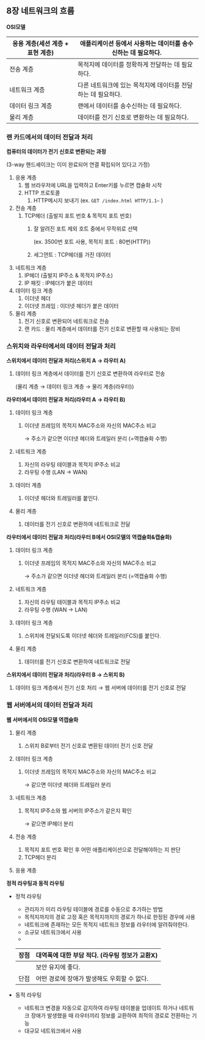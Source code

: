 ## 8장 네트워크의 흐름

**OSI모델**

| 응용 계층(세션 계층 + 표현 계층) | 애플리케이션 등에서 사용하는 데이터를 송수신하는 데 필요하다. |
| --- | --- |
| 전송 계층 | 목적지에 데이터를 정확하게 전달하는 데 필요하다. |
| 네트워크 계층 | 다른 네트워크에 있는 목적지에 데이터를 전달하는 데 필요하다. |
| 데이터 링크 계층 | 랜에서 데이터를 송수신하는 데 필요하다. |
| 물리 계층 | 데이터를 전기 신호로 변환하는 데 필요하다. |

### 랜 카드에서의 데이터 전달과 처리

**컴퓨터의 데이터가 전기 신호로 변환되는 과정**

(3-way 핸드셰이크는 이미 완료되어 연결 확립되어 있다고 가정)

1. 응용 계층
    1. 웹 브라우저에 URL을 입력하고 Enter키를 누르면 캡슐화 시작
    2. HTTP 프로토콜
        1. HTTP메시지 보내기 (ex. `GET /index.html HTTP/1.1~` )
2. 전송 계층
    1. TCP헤더 (출발지 포트 번호 & 목적지 포트 번호)
        1. 잘 알려진 포트 제외 호트 중에서 무작위로 선택
            
            (ex. 3500번 포트 사용, 목적지 포트 : 80번(HTTP))
            
        2. 세그먼트 : TCP헤더를 가진 데이터 
3. 네트워크 계층
    1. IP헤더 (출발지 IP주소 & 목적지 IP주소)
    2. IP 패킷 :  IP헤더가 붙은 데이터
4. 데이터 링크 계층
    1. 이더넷 헤더
    2. 이더넷 프레임 : 이더넷 헤더가 붙은 데이터
5. 물리 계층
    1. 전기 신호로 변환되어 네트워크로 전송
    2. 랜 카드 : 물리 계층에서 데이터를 전기 신호로 변환할 때 사용되는 장비

### 스위치와 라우터에서의 데이터 전달과 처리

**스위치에서 데이터 전달과 처리(스위치 A → 라우터 A)**

1. 데이터 링크 계층에서 데이터를 전기 신호로 변환하여 라우터로 전송
    
    (물리 계층 → 데이터 링크 계층 → 물리 계층(라우터))
    

**라우터에서 데이터 전달과 처리(라우터 A → 라우터 B)**

1. 데이터 링크 계층
    1. 이더넷 프레임의 목적지 MAC주소와 자신의 MAC주소 비교
        
        → 주소가 같으면 이더넷 헤더와 트레일러 분리 (=역캡슐화 수행)
        
2. 네트워크 계층
    1. 자신의 라우팅 테이블과 목적지 IP주소 비교
    2. 라우팅 수행 (LAN → WAN)
3. 데이터 계층
    1. 이더넷 헤더와 트레일러를 붙인다.
4. 물리 계층
    1. 데이터를 전기 신호로 변환하여 네트워크로 전달
    

**라우터에서 데이터 전달과 처리(라우터 B에서 OSI모델의 역캡슐화&캡슐화)**

1. 데이터 링크 계층
    1. 이더넷 프레임의 목적지 MAC주소와 자신의 MAC주소 비교
        
        → 주소가 같으면 이더넷 헤더와 트레일러 분리 (=역캡슐화 수행)
        
2. 네트워크 계층
    1. 자신의 라우팅 테이블과 목적지 IP주소 비교
    2. 라우팅 수행 (WAN → LAN)
3. 데이터 링크 계층
    1. 스위치에 전달되도록 이더넷 헤더와 트레일러(FCS)를 붙인다.
4. 물리 계층
    1. 데이터를 전기 신호로 변환하여 네트워크로 전달
    

**스위치에서 데이터 전달과 처리(라우터 B → 스위치 B)**

1. 데이터 링크 계층에서 전기 신호 처리 → 웹 서버에 데이터를 전기 신호로 전달

### 웹 서버에서의 데이터 전달과 처리

**웹 서버에서의 OSI모델 역캡슐화**

1. 물리 계층
    1. 스위치 B로부터 전기 신호로 변환된 데이터 전기 신호 전달
2. 데이터 링크 계층
    1. 이더넷 프레임의 목적지 MAC주소와 자신의 MAC주소 비교
        
        → 같으면 이더넷 헤더와 트레일러 분리
        
3. 네트워크 계층
    1. 목적지 IP주소와 웹 서버의 IP주소가 같은지 확인
        
        → 같으면 IP헤더 분리
        
4. 전송 계층
    1. 목적지 포트 번호 확인 후 어떤 애플리케이션으로 전달해야하는 지 판단
    2. TCP헤더 분리
5. 응용 계층

**정적 라우팅과 동적 라우팅**

- 정적 라우팅
    - 관리자가 미리 라우팅 테이블에 경로를 수동으로 추가하는 방법
    - 목적지까지의 경로 고정 혹은 목적지까지의 경로가 하나로 한정된 경우에 사용
    - 네트워크에 존재하는 모든 목적지 네트워크 정보를 라우터에 알려줘야한다.
    - 소규모 네트워크에서 사용
    - 
    
    | 장점 | 대역폭에 대한 부담 적다. (라우팅 정보가 교환X) |
    | --- | --- |
    |  | 보안 유지에 좋다. |
    | 단점 | 어떤 경로에 장애가 발생해도 우회할 수 없다. |
- 동적 라우팅
    - 네트워크 변경을 자동으로 감지하여 라우팅 테이블을 업데이트 하거나 네트워크 장애가 발생했을 때 라우터끼리 정보를 교환하여 최적의 경로로 전환하는 기능
    - 대규모 네트워크에서 사용